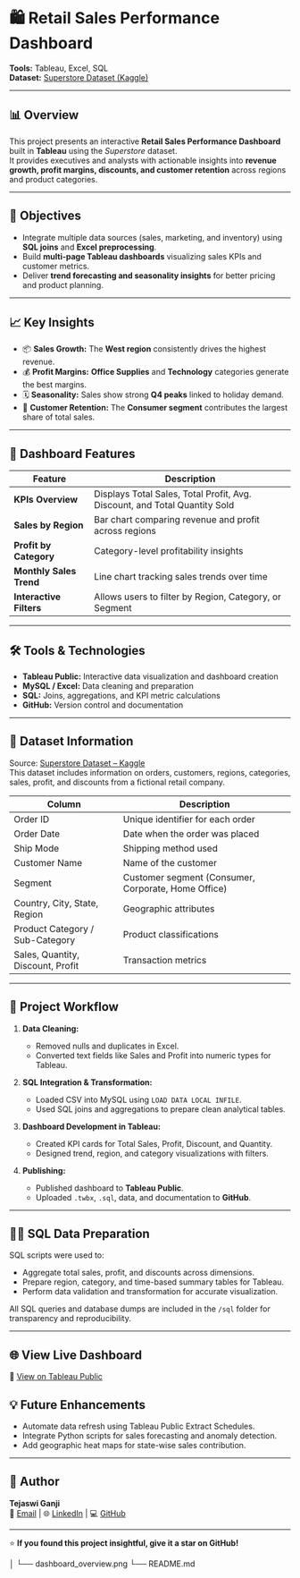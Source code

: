 # 🛍️ Retail Sales Performance Dashboard  

**Tools:** Tableau, Excel, SQL  
**Dataset:** [Superstore Dataset (Kaggle)](https://www.kaggle.com/datasets/vivek468/superstore-dataset-final)  

---

## 📊 Overview  
This project presents an interactive **Retail Sales Performance Dashboard** built in **Tableau** using the *Superstore* dataset.  
It provides executives and analysts with actionable insights into **revenue growth, profit margins, discounts, and customer retention** across regions and product categories.  

---

## 🧩 Objectives  
- Integrate multiple data sources (sales, marketing, and inventory) using **SQL joins** and **Excel preprocessing**.  
- Build **multi-page Tableau dashboards** visualizing sales KPIs and customer metrics.  
- Deliver **trend forecasting and seasonality insights** for better pricing and product planning.  

---

## 📈 Key Insights  
- 📦 **Sales Growth:** The **West region** consistently drives the highest revenue.  
- 💰 **Profit Margins:** **Office Supplies** and **Technology** categories generate the best margins.  
- 🗓️ **Seasonality:** Sales show strong **Q4 peaks** linked to holiday demand.  
- 👥 **Customer Retention:** The **Consumer segment** contributes the largest share of total sales.  

---

## 🧠 Dashboard Features  
| Feature | Description |
|----------|-------------|
| **KPIs Overview** | Displays Total Sales, Total Profit, Avg. Discount, and Total Quantity Sold |
| **Sales by Region** | Bar chart comparing revenue and profit across regions |
| **Profit by Category** | Category-level profitability insights |
| **Monthly Sales Trend** | Line chart tracking sales trends over time |
| **Interactive Filters** | Allows users to filter by Region, Category, or Segment |

---

## 🛠️ Tools & Technologies  
- **Tableau Public:** Interactive data visualization and dashboard creation  
- **MySQL / Excel:** Data cleaning and preparation  
- **SQL:** Joins, aggregations, and KPI metric calculations  
- **GitHub:** Version control and documentation  

---

## 🧮 Dataset Information  
Source: [Superstore Dataset – Kaggle](https://www.kaggle.com/datasets/vivek468/superstore-dataset-final)  
This dataset includes information on orders, customers, regions, categories, sales, profit, and discounts from a fictional retail company.  

| Column | Description |
|---------|-------------|
| Order ID | Unique identifier for each order |
| Order Date | Date when the order was placed |
| Ship Mode | Shipping method used |
| Customer Name | Name of the customer |
| Segment | Customer segment (Consumer, Corporate, Home Office) |
| Country, City, State, Region | Geographic attributes |
| Product Category / Sub-Category | Product classifications |
| Sales, Quantity, Discount, Profit | Transaction metrics |

---

## 🧭 Project Workflow  
1. **Data Cleaning:**  
   - Removed nulls and duplicates in Excel.  
   - Converted text fields like Sales and Profit into numeric types for Tableau.  

2. **SQL Integration & Transformation:**  
   - Loaded CSV into MySQL using `LOAD DATA LOCAL INFILE`.  
   - Used SQL joins and aggregations to prepare clean analytical tables.  

3. **Dashboard Development in Tableau:**  
   - Created KPI cards for Total Sales, Profit, Discount, and Quantity.  
   - Designed trend, region, and category visualizations with filters.  

4. **Publishing:**  
   - Published dashboard to **Tableau Public**.  
   - Uploaded `.twbx`, `.sql`, data, and documentation to **GitHub**.  

---

## 🧑‍💻 SQL Data Preparation  

SQL scripts were used to:
- Aggregate total sales, profit, and discounts across dimensions.  
- Prepare region, category, and time-based summary tables for Tableau.  
- Perform data validation and transformation for accurate visualization.  

All SQL queries and database dumps are included in the `/sql` folder for transparency and reproducibility.  

---


## 🌐 View Live Dashboard  
🔗 [View on Tableau Public](https://public.tableau.com/views/RetailSalesPerformanceDashboard_17618767413700/Dashboard2?:language=en-US&:sid=&:redirect=auth&:display_count=n&:origin=viz_share_link)

## 💡 Future Enhancements  
- Automate data refresh using Tableau Public Extract Schedules.  
- Integrate Python scripts for sales forecasting and anomaly detection.  
- Add geographic heat maps for state-wise sales contribution.  

---

## 👤 Author  
**Tejaswi Ganji**  
📧 [Email](mailto:tejaswi.ganji2000@gmail.com) | 🌐 [LinkedIn](https://linkedin.com/in/gtejaswi2212) | 💻 [GitHub](https://github.com/gtejaswi2212)  

---

⭐ **If you found this project insightful, give it a star on GitHub!**

│   └── dashboard_overview.png
└── README.md


